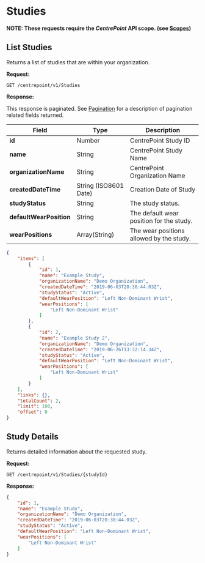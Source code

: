 # Studies

**NOTE: These requests require the *CentrePoint* API scope. (see [Scopes](scopes.md))**

## List Studies

Returns a list of studies that are within your organization.

**Request:**

```http
GET /centrepoint/v1/Studies
```

**Response:**

This response is paginated. See [Pagination](pagination.md) for a description of pagination related fields returned.

|Field|Type|Description|
|-----|----|-----------|
|**id**|Number|CentrePoint Study ID|
|**name**|String|CentrePoint Study Name|
|**organizationName**|String|CentrePoint Organization Name|
|**createdDateTime**|String (ISO8601 Date)|Creation Date of Study|
|**studyStatus**|String|The study status.|
|**defaultWearPosition**|String|The default wear position for the study.|
|**wearPositions**|Array(String)|The wear positions allowed by the study.|

```json
{
    "items": [
        {
            "id": 1,
            "name": "Example Study",
            "organizationName": "Demo Organization",
            "createdDateTime": "2019-06-03T20:38:44.03Z",
            "studyStatus": "Active",
            "defaultWearPosition": "Left Non-Dominant Wrist",
            "wearPositions": [
                "Left Non-Dominant Wrist"
            ]
        },
        {
            "id": 2,
            "name": "Example Study 2",
            "organizationName": "Demo Organization",
            "createdDateTime": "2019-06-26T13:32:14.34Z",
            "studyStatus": "Active",
            "defaultWearPosition": "Left Non-Dominant Wrist",
            "wearPositions": [
                "Left Non-Dominant Wrist"
            ]
        }
    ],
    "links": {},
    "totalCount": 2,
    "limit": 100,
    "offset": 0
}
```

## Study Details

Returns detailed information about the requested study.

**Request:**

```http
GET /centrepoint/v1/Studies/{studyId}
```

**Response:**

```json
{
    "id": 1,
    "name": "Example Study",
    "organizationName": "Demo Organization",
    "createdDateTime": "2019-06-03T20:38:44.03Z",
    "studyStatus": "Active",
    "defaultWearPosition": "Left Non-Dominant Wrist",
    "wearPositions": [
        "Left Non-Dominant Wrist"
    ]
}
